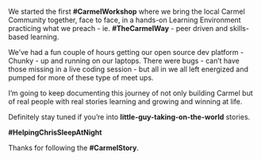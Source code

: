 We started the first **#CarmelWorkshop** where we bring the local Carmel Community together, face to face, in a hands-on Learning Environment practicing what we preach - ie. **#TheCarmelWay** - peer driven and skills-based learning.

We’ve had a fun couple of hours getting our open source dev platform - Chunky - up and running on our laptops. There were bugs - can’t have those missing in a live coding session - but all in we all left energized and pumped for more of these type of meet ups.

I’m going to keep documenting this journey of not only building Carmel but of real people with real stories learning and growing and winning at life.

Definitely stay tuned if you’re into **little-guy-taking-on-the-world** stories.

**#HelpingChrisSleepAtNight**

Thanks for following the **#CarmelStory**.
